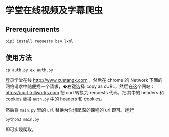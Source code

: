 # 学堂在线视频及字幕爬虫

## Prerequirements

```
pip3 install requests bs4 lxml
```

## 使用方法

```
cp auth.py.ex auth.py
```

登录学堂在线 http://www.xuetangx.com ，然后在 chrome 的 Network 下面的网络请求中随便找一个请求，�右键选择 copy as cURL，然后在这个网站：https://curl.trillworks.com 把 curl 转换为 requests 代码，把其中的 headers 和 cookies 替换 `auth.py` 中的 headers 和 cookies。

然后将 `main.py` 里的 `url` 替换为你想爬取的课程的 url 即可。运行

```
python3 main.py
```

即可实现爬取。